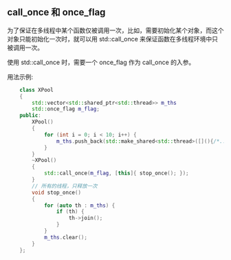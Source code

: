 
## call_once 和 once_flag

为了保证在多线程中某个函数仅被调用一次，比如，需要初始化某个对象，而这个对象只能初始化一次时，就可以用 std::call_once 来保证函数在多线程环境中只被调用一次。

使用 std::call_once 时，需要一个 once_flag 作为 call_once 的入参。

用法示例:
```c++
    class XPool
    {
        std::vector<std::shared_ptr<std::thread>> m_ths
        std::once_flag m_flag;
    public:
        XPool()
        {
            for (int i = 0; i < 10; i++) {
                m_ths.push_back(std::make_shared<std::thread>([](){/*...*/}));
            }
        }
        ~XPool()
        {
            std::call_once(m_flag, [this]{ stop_once(); });
        }
        // 所有的线程，只释放一次
        void stop_once()
        {
            for (auto th : m_ths) {
                if (th) {
                    th->join();
                }
            }
            m_ths.clear();  
        }
    };
```
